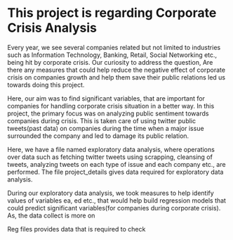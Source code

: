 # This project is regarding Corporate Crisis Analysis

Every year, we see several companies related but not limited to industries such as Information Technology, Banking, Retail,
Social Networking etc., being hit by corporate crisis. Our curiosity to address the question, Are there any measures
that could help reduce the negative effect of corporate crisis on companies growth and help them save their public relations
led us towards doing this project.

Here, our aim was to find significant variables, that are important for companies for handling corporate crisis situation in a better way.
In this project, the primary focus was on analyzing public sentiment towards companies during crisis. This is taken care of using twitter 
public tweets(past data) on companies during the time when a major issue surrounded the company and led to damage its public relation.

Here, we have a file named exploratory data analysis, where operations over data such as fetching twitter tweets using scrapping, cleansing
of tweets, analyzing tweets on each type of issue and each company etc., are performed. The file project_details gives data required for 
exploratory data analysis.

During our exploratory data analysis, we took measures to help identify values of variables ea, ed etc., that would help build regression 
models that could predict significant variables(for companies during corporate crisis). As, the data collect is more on  

Reg files provides data that is required to check 

